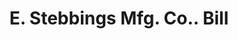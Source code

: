 ---
doi: 10.7916/D8572Q3S
date_other: '1899'
date_other_textual: '1899'
form: printed ephemera
genre:
- Invoices
name:
- E. Stebbings Mfg. Co.
object_in_context_url: https://biggert.cul.columbia.edu/items/view/ave_biggert_00508
subject_hierarchical_geographic:
- Springfield, Massachusetts, United States
subject_name:
- E. Stebbings Mfg. Co.
title: E. Stebbings Mfg. Co.. Bill
sort_title: E. Stebbings Mfg. Co.. Bill
call_number: ave_biggert_00508
coordinates:
- 42.112411,-72.547455
pid: ave_biggert_00508
identifiers: ave_biggert_00508
permalink: /biggert/ave_biggert_00508/
layout: iiif-image-page
---